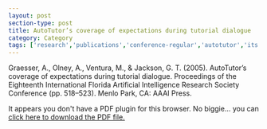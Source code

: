 ```yaml
---
layout: post
section-type: post
title: AutoTutor’s coverage of expectations during tutorial dialogue
category: Category
tags: ['research','publications','conference-regular','autotutor','its','education-research','semantics','nlp','discourse']
---
```

Graesser, A., Olney, A., Ventura, M., & Jackson, G. T. (2005). AutoTutor’s coverage of expectations during tutorial dialogue. Proceedings of the Eighteenth International Florida Artificial Intelligence Research Society Conference (pp. 518–523). Menlo Park, CA: AAAI Press. 

<object data="http://umdrive.memphis.edu/aolney/public/publications/AutoTutor%20%27s%20coverage%20of%20expectations%20during%20tutorial%20dialogue.pdf" type="application/pdf" width="100%" height="600px">
 
  <p>It appears you don't have a PDF plugin for this browser.
  No biggie... you can <a href="http://umdrive.memphis.edu/aolney/public/publications/AutoTutor%20%27s%20coverage%20of%20expectations%20during%20tutorial%20dialogue.pdf">click here to
  download the PDF file.</a></p>
  
</object>
